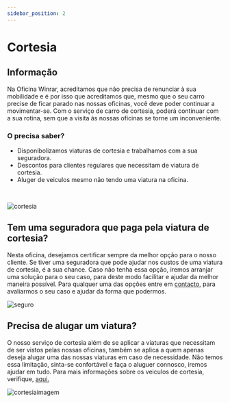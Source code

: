```yaml
---
sidebar_position: 2
---
```


# Cortesia
## Informação

Na Oficina Winrar, acreditamos que não precisa de renunciar à sua mobilidade e é por isso que acreditamos que, mesmo que o seu carro precise de ficar parado nas nossas oficinas, você deve poder continuar a movimentar-se.
Com o serviço de carro de cortesia, poderá continuar com a sua rotina, sem que a visita às nossas oficinas se torne um inconveniente.

### O precisa saber?
+ Disponibolizamos viaturas de cortesia e trabalhamos com a sua seguradora.
+ Descontos para clientes regulares que necessitam de viatura de cortesia.
+ Aluger de veiculos mesmo não tendo uma viatura na oficina.
<br />

![cortesia](https://cdn.discordapp.com/attachments/1049372613945851975/1189589115029700729/cortesias.png?ex=659eb632&is=658c4132&hm=12e554fd90238e7740cca68f21a981751b416abd59698cee9df0e171c4de3f40&)

## Tem uma seguradora que paga pela viatura de cortesia?
Nesta oficina, desejamos certificar sempre da melhor opção para o nosso cliente. Se tiver uma seguradora que pode ajudar nos custos de uma viatura de cortesia, é a sua chance.
Caso não tenha essa opção, iremos arranjar uma solução para o seu caso, para deste modo facilitar e ajudar da melhor maneira possível. 
Para qualquer uma das opções entre em [contacto](https://a70563.github.io/TP3/Contactos), para avaliarmos o seu caso e ajudar da forma que podermos. 
<br />

![seguro](https://cdn.discordapp.com/attachments/1049372613945851975/1189587521231917086/seguros.png?ex=659eb4b6&is=658c3fb6&hm=2c8988b319730f3d44b94b7a74540f8b161a9b59efaeb57d87468f831169c060&)

## Precisa de alugar um viatura?
O nosso serviço de cortesia além de se aplicar a viaturas que necessitam de ser vistos pelas nossas oficinas, também se aplica a quem apenas deseja alugar uma das nossas viaturas em caso de necessidade. Não temos essa limitação, sinta-se confortável e faça o aluguer connosco, iremos ajudar em tudo. Para mais informações sobre os veiculos de cortesia, verifique, [aqui.](https://a70563.github.io/TP3/docs/Pre%C3%A7%C3%A1rio/Cortesia)

![cortesiaimagem](https://cdn.discordapp.com/attachments/1049372613945851975/1189592845401739315/WINRAR.png?ex=659eb9ab&is=658c44ab&hm=2a8740e893ed6c1afcc3946504f1dbc1e8d5c9ab35ccb3f935a0f46559352137&)